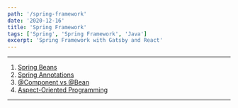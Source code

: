 ```yaml
---
path: '/spring-framework'
date: '2020-12-16'
title: 'Spring Framework'
tags: ['Spring', 'Spring Framework', 'Java']
excerpt: 'Spring Framework with Gatsby and React'
---
```


***

1. [Spring Beans](https://ashishkumar3.github.io/blog/spring-beans "Spring beans")
2. [Spring Annotations](https://ashishkumar3.github.io/blog/spring-annotations "Spring Annotations")
3. [@Component vs @Bean](https://ashishkumar3.github.io/blog/component-vs-bean "Spring Component vs Bean")
4. [Aspect-Oriented Programming](https://ashishkumar3.github.io/blog/aop "Aspect-Oriented Programming")

***
